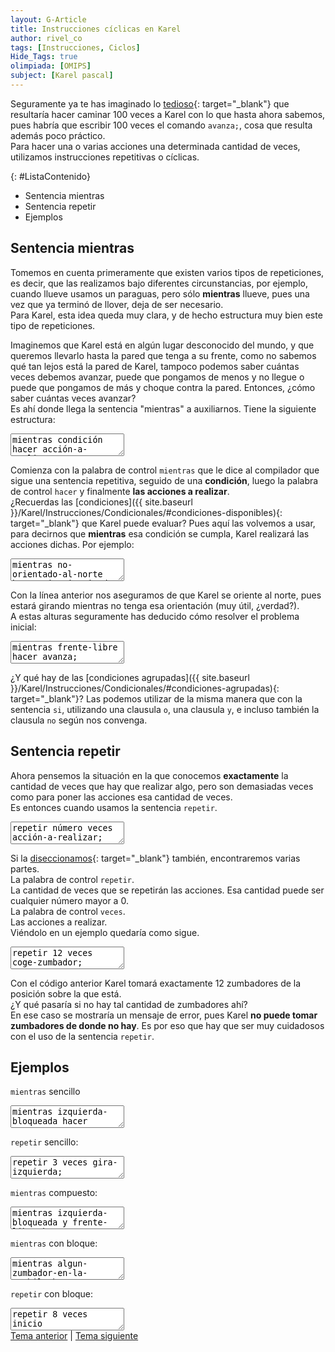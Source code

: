 ```yaml
---
layout: G-Article
title: Instrucciones cíclicas en Karel
author: rivel_co
tags: [Instrucciones, Ciclos]
Hide_Tags: true
olimpiada: [OMIPS]
subject: [Karel pascal]
---
```


Seguramente ya te has imaginado lo [tedioso](http://dle.rae.es/?id=ZJf6SDH){: target="_blank"} que resultaría hacer caminar 100 veces a Karel con lo que hasta ahora sabemos, pues habría que escribir 100 veces el comando `avanza;`, cosa que resulta además poco práctico.<br>
Para hacer una o varias acciones una determinada cantidad de veces, utilizamos instrucciones repetitivas o cíclicas.
	
{: #ListaContenido}
- Sentencia mientras
- Sentencia repetir
- Ejemplos

## Sentencia mientras

Tomemos en cuenta primeramente que existen varios tipos de repeticiones, es decir, que las realizamos bajo diferentes circunstancias, por ejemplo, cuando llueve usamos un paraguas, pero sólo **mientras** llueve, pues una vez que ya terminó de llover, deja de ser necesario. <br>
Para Karel, esta idea queda muy clara, y de hecho estructura muy bien este tipo de repeticiones.

Imaginemos que Karel está en algún lugar desconocido del mundo, y que queremos llevarlo hasta la pared que tenga a su frente, como no sabemos qué tan lejos está la pared de Karel, tampoco podemos saber cuántas veces debemos avanzar, puede que pongamos de menos y no llegue o puede que pongamos de más y choque contra la pared. <span>Entonces, ¿cómo saber cuántas veces avanzar?</span><br>
Es ahí donde llega la sentencia "mientras" a auxiliarnos. Tiene la siguiente estructura:

<textarea class="output">
mientras condición hacer acción-a-realizar;</textarea>
	
Comienza con la palabra de control `mientras` que le dice al compilador que sigue una sentencia repetitiva, seguido de una **condición**, luego la palabra de control `hacer` y finalmente **las acciones a realizar**. <br>
¿Recuerdas las [condiciones]({{ site.baseurl }}/Karel/Instrucciones/Condicionales/#condiciones-disponibles){: target="_blank"} que Karel puede evaluar? Pues aquí las volvemos a usar, para decirnos que **mientras** esa condición se cumpla, Karel realizará las acciones dichas. Por ejemplo:

<textarea class="eKarel">
mientras no-orientado-al-norte hacer gira-izquierda;</textarea>

Con la línea anterior nos aseguramos de que Karel se oriente al norte, pues estará girando mientras no tenga esa orientación <span>(muy útil, ¿verdad?)</span>. <br>
A estas alturas seguramente has deducido cómo resolver el problema inicial:

<textarea class="eKarel">
mientras frente-libre hacer avanza;</textarea>

<span>¿Y qué hay de las [condiciones agrupadas]({{ site.baseurl }}/Karel/Instrucciones/Condicionales/#condiciones-agrupadas){: target="_blank"}?</span> Las podemos utilizar de la misma manera que con la sentencia `si`, utilizando una clausula `o`, una clausula `y`, e incluso también la clausula `no` según nos convenga.

## Sentencia repetir

Ahora pensemos la situación en la que conocemos **exactamente** la cantidad de veces que hay que realizar algo, pero son demasiadas veces como para poner las acciones esa cantidad de veces. <br>
Es entonces cuando usamos la sentencia `repetir`.

<textarea class="output">
repetir número veces acción-a-realizar;</textarea>

Si la [diseccionamos](http://dle.rae.es/?id=Du8Lirp){: target="_blank"} también, encontraremos varias partes.<br>
La palabra de control `repetir`. <br>
La cantidad de veces que se repetirán las acciones. Esa cantidad puede ser cualquier número mayor a 0.<br>
La palabra de control `veces`. <br>
Las acciones a realizar. <br>
Viéndolo en un ejemplo quedaría como sigue.

<textarea class="eKarel">
repetir 12 veces coge-zumbador;</textarea>

Con el código anterior Karel tomará exactamente 12 zumbadores de la posición sobre la que está. <br>
¿Y qué pasaría si no hay tal cantidad de zumbadores ahí? <br>
En ese caso se mostraría un mensaje de error, pues Karel **no puede tomar zumbadores de donde no hay**. Es por eso que hay que ser muy cuidadosos con el uso de la sentencia `repetir`.

## Ejemplos

`mientras` sencillo

<textarea class="eKarel">
mientras izquierda-bloqueada hacer avanza;</textarea>

`repetir` sencillo:

<textarea class="eKarel">
repetir 3 veces gira-izquierda;</textarea>

`mientras` compuesto:

<textarea class="eKarel">
mientras izquierda-bloqueada y frente-libre hacer avanza;</textarea>

`mientras` con bloque:

<textarea class="eKarel">
mientras algun-zumbador-en-la-mochila hacer
inicio
	si frente-libre entonces avanza;
	deja-zumbador;
fin;	
</textarea>

`repetir` con bloque:

<textarea class="eKarel">
repetir 8 veces
inicio
	avanza;
	gira-izquierda;
	repetir 2 veces deja-zumbador;
fin;
</textarea>

<div class="Nav">
	<a href="{{ site.baseurl }}/Karel/Instrucciones/Condicionales/">Tema anterior</a> | <a href="{{ site.baseurl }}/Karel/Funciones/">Tema siguiente</a>
</div>